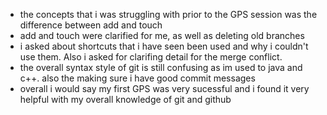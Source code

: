 * the concepts that i was struggling with prior to the GPS session was the difference between add and touch
* add and touch were clarified for me, as well as deleting old branches
* i asked about shortcuts that i have seen been used and why i couldn't use them. Also i asked for clarifing detail for the merge conflict.
* the overall syntax style of git is still confusing as im used to java and c++. also the making sure i have good commit messages
* overall i would say my first GPS was very sucessful and i found it very helpful with my overall knowledge of git and github